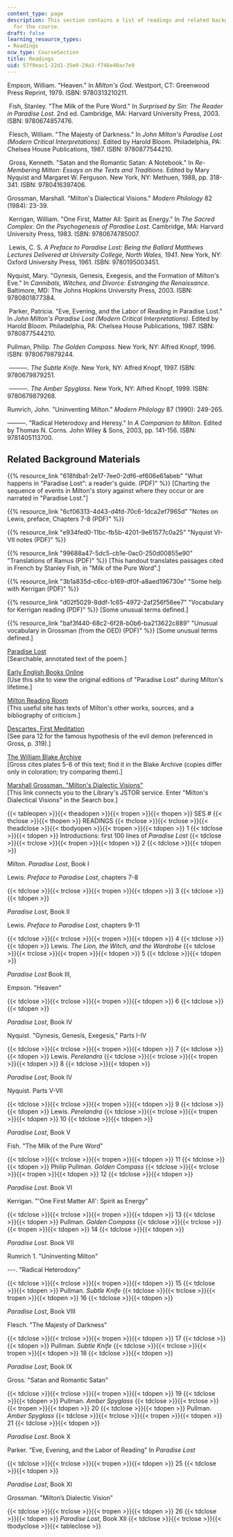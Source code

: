 ```yaml
---
content_type: page
description: This section contains a list of readings and related background materials
  for the course.
draft: false
learning_resource_types:
- Readings
ocw_type: CourseSection
title: Readings
uid: 57f9eac1-22d1-35e0-29a3-f746e40ac7e9
---
```

Empson, William. "Heaven." In *Milton's God*. Westport, CT: Greenwood Press Reprint, 1979. ISBN: 9780313210211.

 Fish, Stanley. "The Milk of the Pure Word." In *Surprised by Sin: The Reader in Paradise Lost*. 2nd ed. Cambridge, MA: Harvard University Press, 2003. ISBN: 9780674857476.

 Flesch, William. "The Majesty of Darkness." In *John Milton's Paradise Lost (Modern Critical Interpretations)*. Edited by Harold Bloom. Philadelphia, PA: Chelsea House Publications, 1987. ISBN: 9780877544210.

 Gross, Kenneth. "Satan and the Romantic Satan: A Notebook." In *Re-Membering Milton: Essays on the Texts and Traditions*. Edited by Mary Nyquist and Margaret W. Ferguson. New York, NY: Methuen, 1988, pp. 318-341. ISBN: 9780416397406.

Grossman, Marshall. "Milton's Dialectical Visions." *Modern Philology* 82 (1984): 23-39.

 Kerrigan, William. "One First, Matter All: Spirit as Energy." In *The Sacred Complex: On the Psychogenesis of Paradise Lost*. Cambridge, MA: Harvard University Press, 1983. ISBN: 9780674785007.

 Lewis, C. S. *A Preface to Paradise Lost: Being the Ballard Matthews Lectures Delivered at University College, North Wales, 1941*. New York, NY: Oxford University Press, 1961. ISBN: 9780195003451.

Nyquist, Mary. "Gynesis, Genesis, Exegesis, and the Formation of Milton's Eve." In *Cannibals, Witches, and Divorce: Estranging the Renaissance.* Baltimore, MD: The Johns Hopkins University Press, 2003. ISBN: 9780801877384.

 Parker, Patricia. "Eve, Evening, and the Labor of Reading in Paradise Lost." In *John Milton's Paradise Lost (Modern Critical Interpretations)*. Edited by Harold Bloom. Philadelphia, PA: Chelsea House Publications, 1987. ISBN: 9780877544210.

Pullman, Philip. *The Golden Compass*. New York, NY: Alfred Knopf, 1996. ISBN: 9780679879244.

 ———. *The Subtle Knife*. New York, NY: Alfred Knopf, 1997. ISBN: 9780679879251.

 ———. *The Amber Spyglass*. New York, NY: Alfred Knopf, 1999. ISBN: 9780679879268.

Rumrich, John. "Uninventing Milton." *Modern Philology* 87 (1990): 249-265.

———. "Radical Heterodoxy and Heresy." In *A Companion to Milton*. Edited by Thomas N. Corns. John Wiley & Sons, 2003, pp. 141-156. ISBN: 9781405113700.

## Related Background Materials

{{% resource_link "618fdba1-2e17-7ee0-2df6-ef606e61abeb" "What happens in \"Paradise Lost\": a reader's guide. (PDF)" %}} \[Charting the sequence of events in Milton's story against where they occur or are narrated in "Paradise Lost."\]

{{% resource_link "6cf06313-4d43-d4fd-70c6-1dca2ef7965d" "Notes on Lewis, preface, Chapters 7-8 (PDF)" %}}

{{% resource_link "e934fed0-11bc-fb5b-4201-9e61577c0a25" "Nyquist VI-VII notes (PDF)" %}}

{{% resource_link "99688a47-5dc5-cb1e-0ac0-250d00855e90" "Translations of Ramus (PDF)" %}} \[This handout translates passages cited in French by Stanley Fish, in "Milk of the Pure Word".\]

{{% resource_link "3b1a835d-c6cc-b169-df0f-a8aed196730e" "Some help with Kerrigan (PDF)" %}}

{{% resource_link "d02f5029-8ddf-1c65-4972-2af256f56ee7" "Vocabulary for Kerrigan reading (PDF)" %}} \[Some unusual terms defined.\]

{{% resource_link "baf3f440-68c2-6f28-b0b6-ba213622c889" "Unusual vocabulary in Grossman (from the OED) (PDF)" %}} \[Some unusual terms defined.\]

[Paradise Lost](https://milton.host.dartmouth.edu/reading_room/pl/book_1/text.shtml)   
\[Searchable, annotated text of the poem.\]

[Early English Books Online](http://eebo.chadwyck.com/home)   
\[Use this site to view the original editions of "Paradise Lost" during Milton's lifetime.\]

[Milton Reading Room](http://www.dartmouth.edu/~milton/reading_room/contents/index.shtml)   
\[This useful site has texts of Milton's other works, sources, and a bibliography of criticism.\]

[Descartes, First Meditation](http://www.sparknotes.com/philosophy/meditations/section2.rhtml)   
\[See para 12 for the famous hypothesis of the evil demon (referenced in Gross, p. 319).\]

[The William Blake Archive](http://www.blakearchive.org/blake/main.html)   
\[Gross cites plates 5-6 of this text; find it in the Blake Archive (copies differ only in coloration; try comparing them).\]

[Marshall Grossman, "Milton's Dialectic Visions"](http://www.jstor.org/action/showJournals?cookieSet=1)   
\[This link connects you to the Library's JSTOR service. Enter "Milton's Dialectical Visions" in the Search box.\]

{{< tableopen >}}{{< theadopen >}}{{< tropen >}}{{< thopen >}}
SES #
{{< thclose >}}{{< thopen >}}
READINGS
{{< thclose >}}{{< trclose >}}{{< theadclose >}}{{< tbodyopen >}}{{< tropen >}}{{< tdopen >}}
1
{{< tdclose >}}{{< tdopen >}}
Introductions: first 100 lines of *Paradise Lost*
{{< tdclose >}}{{< trclose >}}{{< tropen >}}{{< tdopen >}}
2
{{< tdclose >}}{{< tdopen >}}

Milton. *Paradise Lost*, Book I

Lewis. *Preface to Paradise Lost*, chapters 7-8

{{< tdclose >}}{{< trclose >}}{{< tropen >}}{{< tdopen >}}
3
{{< tdclose >}}{{< tdopen >}}

*Paradise Lost*, Book II

Lewis. *Preface to Paradise Lost*, chapters 9-11

{{< tdclose >}}{{< trclose >}}{{< tropen >}}{{< tdopen >}}
4
{{< tdclose >}}{{< tdopen >}}
Lewis. *The Lion, the Witch, and the Wardrobe*
{{< tdclose >}}{{< trclose >}}{{< tropen >}}{{< tdopen >}}
5
{{< tdclose >}}{{< tdopen >}}

*Paradise Lost* Book III,

Empson. "Heaven"

{{< tdclose >}}{{< trclose >}}{{< tropen >}}{{< tdopen >}}
6
{{< tdclose >}}{{< tdopen >}}

*Paradise Lost*, Book IV

Nyquist. "Gynesis, Genesis, Exegesis," Parts I-IV

{{< tdclose >}}{{< trclose >}}{{< tropen >}}{{< tdopen >}}
7
{{< tdclose >}}{{< tdopen >}}
Lewis. *Perelandra*
{{< tdclose >}}{{< trclose >}}{{< tropen >}}{{< tdopen >}}
8
{{< tdclose >}}{{< tdopen >}}

*Paradise Lost*, Book IV

Nyquist. Parts V-VII

{{< tdclose >}}{{< trclose >}}{{< tropen >}}{{< tdopen >}}
9
{{< tdclose >}}{{< tdopen >}}
Lewis. *Perelandra*
{{< tdclose >}}{{< trclose >}}{{< tropen >}}{{< tdopen >}}
10
{{< tdclose >}}{{< tdopen >}}

*Paradise Lost*, Book V

Fish. "The Milk of the Pure Word"

{{< tdclose >}}{{< trclose >}}{{< tropen >}}{{< tdopen >}}
11
{{< tdclose >}}{{< tdopen >}}
Philip Pullman. *Golden Compass*
{{< tdclose >}}{{< trclose >}}{{< tropen >}}{{< tdopen >}}
12
{{< tdclose >}}{{< tdopen >}}

*Paradise Lost*. Book VI

Kerrigan. "'One First Matter All': Spirit as Energy"

{{< tdclose >}}{{< trclose >}}{{< tropen >}}{{< tdopen >}}
13
{{< tdclose >}}{{< tdopen >}}
Pullman. *Golden Compass*
{{< tdclose >}}{{< trclose >}}{{< tropen >}}{{< tdopen >}}
14
{{< tdclose >}}{{< tdopen >}}

*Paradise Lost*. Book VII

Rumrich 1. "Uninventing Milton"

\---. "Radical Heterodoxy"

{{< tdclose >}}{{< trclose >}}{{< tropen >}}{{< tdopen >}}
15
{{< tdclose >}}{{< tdopen >}}
Pullman. *Subtle Knife*
{{< tdclose >}}{{< trclose >}}{{< tropen >}}{{< tdopen >}}
16
{{< tdclose >}}{{< tdopen >}}

*Paradise Lost*, Book VIII

Flesch. "The Majesty of Darkness"

{{< tdclose >}}{{< trclose >}}{{< tropen >}}{{< tdopen >}}
17
{{< tdclose >}}{{< tdopen >}}
Pullman. *Subtle Knife*
{{< tdclose >}}{{< trclose >}}{{< tropen >}}{{< tdopen >}}
18
{{< tdclose >}}{{< tdopen >}}

*Paradise Lost*, Book IX

Gross. "Satan and Romantic Satan"

{{< tdclose >}}{{< trclose >}}{{< tropen >}}{{< tdopen >}}
19
{{< tdclose >}}{{< tdopen >}}
Pullman. *Amber Spyglass*
{{< tdclose >}}{{< trclose >}}{{< tropen >}}{{< tdopen >}}
20
{{< tdclose >}}{{< tdopen >}}
Pullman. *Amber Spyglass*
{{< tdclose >}}{{< trclose >}}{{< tropen >}}{{< tdopen >}}
21
{{< tdclose >}}{{< tdopen >}}

*Paradise Lost*. Book X

Parker. "Eve, Evening, and the Labor of Reading" In *Paradise Lost*

{{< tdclose >}}{{< trclose >}}{{< tropen >}}{{< tdopen >}}
25
{{< tdclose >}}{{< tdopen >}}

*Paradise Lost*, Book XI

Grossman. "Milton’s Dialectic Vision"

{{< tdclose >}}{{< trclose >}}{{< tropen >}}{{< tdopen >}}
26
{{< tdclose >}}{{< tdopen >}}
*Paradise Lost*, Book XII
{{< tdclose >}}{{< trclose >}}{{< tbodyclose >}}{{< tableclose >}}